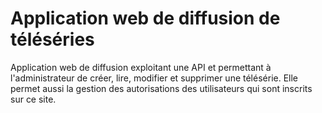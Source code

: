 # Application web de diffusion de téléséries 
Application web de diffusion exploitant une API et permettant à l'administrateur de créer, lire, modifier et supprimer une télésérie. Elle permet aussi la gestion des autorisations des utilisateurs qui sont inscrits sur ce site. 
